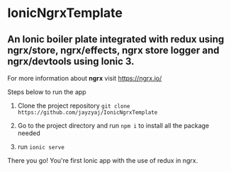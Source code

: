 # IonicNgrxTemplate
An Ionic boiler plate integrated with redux using ngrx/store, ngrx/effects, ngrx store logger and ngrx/devtools using Ionic 3.
--------------------------

For more information about **ngrx** visit https://ngrx.io/

Steps below to run the app

1. Clone the project repository `git clone https://github.com/jayzyaj/IonicNgrxTemplate`

2. Go to the project directory and run `npm i` to install all the package needed

3. run `ionic serve`

There you go! You're first Ionic app with the use of redux in ngrx.
